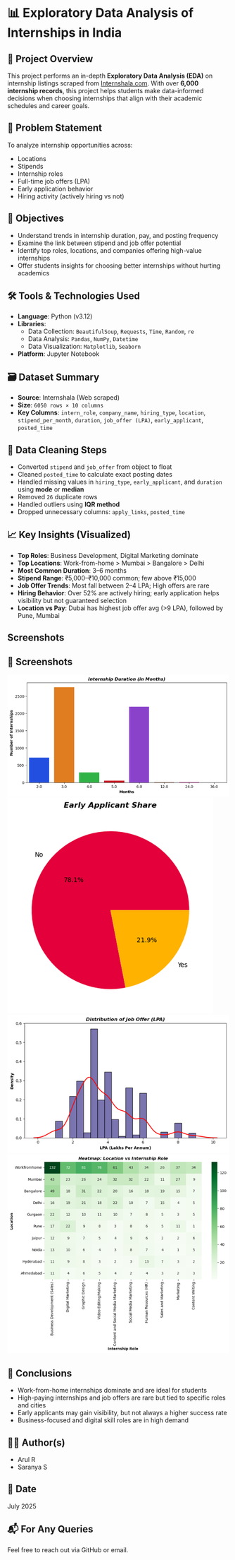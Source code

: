 # 📊 Exploratory Data Analysis of Internships in India

## 📌 Project Overview

This project performs an in-depth **Exploratory Data Analysis (EDA)** on internship listings scraped from [Internshala.com](https://internshala.com). With over **6,000 internship records**, this project helps students make data-informed decisions when choosing internships that align with their academic schedules and career goals.

## 🧠 Problem Statement

To analyze internship opportunities across:
- Locations
- Stipends
- Internship roles
- Full-time job offers (LPA)
- Early application behavior
- Hiring activity (actively hiring vs not)

## 🎯 Objectives

- Understand trends in internship duration, pay, and posting frequency  
- Examine the link between stipend and job offer potential  
- Identify top roles, locations, and companies offering high-value internships  
- Offer students insights for choosing better internships without hurting academics

## 🛠️ Tools & Technologies Used

- **Language**: Python (v3.12)
- **Libraries**:  
  - Data Collection: `BeautifulSoup`, `Requests`, `Time`, `Random`, `re`  
  - Data Analysis: `Pandas`, `NumPy`, `Datetime`  
  - Data Visualization: `Matplotlib`, `Seaborn`
- **Platform**: Jupyter Notebook

## 🗃️ Dataset Summary

- **Source**: Internshala (Web scraped)
- **Size**: `6050 rows × 10 columns`
- **Key Columns**: `intern_role`, `company_name`, `hiring_type`, `location`, `stipend_per_month`, `duration`, `job_offer (LPA)`, `early_applicant`, `posted_time`

## 🧹 Data Cleaning Steps

- Converted `stipend` and `job_offer` from object to float  
- Cleaned `posted_time` to calculate exact posting dates  
- Handled missing values in `hiring_type`, `early_applicant`, and `duration` using **mode** or **median**  
- Removed `26` duplicate rows  
- Handled outliers using **IQR method**  
- Dropped unnecessary columns: `apply_links`, `posted_time`

## 📈 Key Insights (Visualized)

- **Top Roles**: Business Development, Digital Marketing dominate  
- **Top Locations**: Work-from-home > Mumbai > Bangalore > Delhi  
- **Most Common Duration**: 3–6 months  
- **Stipend Range**: ₹5,000–₹10,000 common; few above ₹15,000  
- **Job Offer Trends**: Most fall between 2–4 LPA; High offers are rare  
- **Hiring Behavior**: Over 52% are actively hiring; early application helps visibility but not guaranteed selection  
- **Location vs Pay**: Dubai has highest job offer avg (>9 LPA), followed by Pune, Mumbai
## Screenshots
## 📸 Screenshots

![](./screenshots/Picture1.png)
![](./screenshots/Picture2.png)
![](./screenshots/Picture3.png)
![](./screenshots/Picture4.png)


## 🧠 Conclusions

- Work-from-home internships dominate and are ideal for students  
- High-paying internships and job offers are rare but tied to specific roles and cities  
- Early applicants may gain visibility, but not always a higher success rate  
- Business-focused and digital skill roles are in high demand

## 🙋‍♂️ Author(s)

- Arul R  
- Saranya S

## 📅 Date

July 2025

## 📬 For Any Queries

Feel free to reach out via GitHub or email.

